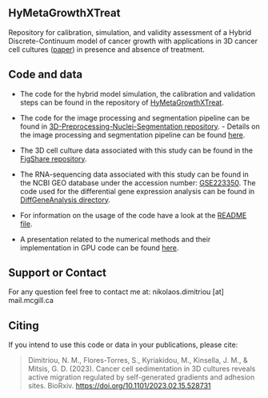 ## HyMetaGrowthXTreat

Repository for calibration, simulation, and validity assessment of a
Hybrid Discrete-Continuum model of cancer growth with applications in
3D cancer cell cultures ([paper](https://doi.org/10.1101/2023.02.15.528731)) in presence and absence of treatment.

## Code and data
- The code for the hybrid model simulation, the calibration and validation steps can be found in the repository of [HyMetaGrowthXTreat](https://github.com/NMDimitriou/HyMetaGrowthXTreat).

- The code for the image processing and segmentation pipeline can be found in [3D-Preprocessing-Nuclei-Segmentation repository](https://github.com/NMDimitriou/3D-Preprocessing-Nuclei-Segmentation). - Details on the image processing and segmentation pipeline can be found [here](https://t.co/vd68g8qOTv).

- The 3D cell culture data associated with this study can be found in the [FigShare repository](https://figshare.com/projects/3D-GROWTH-MDA-MB-231-SERIES-12/118989).

- The RNA-sequencing data associated with this study can be found in the NCBI GEO database under the accession number: [GSE223350](https://www.ncbi.nlm.nih.gov/geo/query/acc.cgi?acc=GSE223350). The code used for the differential gene expression analysis can be found in [DiffGeneAnalysis directory](https://github.com/NMDimitriou/HyMetaGrowthXTreat/tree/main/DiffGeneAnalysis).

- For information on the usage of the code have a look at the [README file](https://github.com/NMDimitriou/HyMetaGrowthXTreat/blob/main/README.md).

- A presentation related to the numerical methods and their implementation in GPU code can be found [here](https://github.com/NMDimitriou/HyMetaGrowthXTreat/blob/main/numerical_methods_implementation_gpus.pdf).


## Support or Contact
For any question feel free to contact me at: nikolaos.dimitriou [at] mail.mcgill.ca

## Citing
If you intend to use this code or data in your publications, please cite:
> Dimitriou, N. M., Flores-Torres, S., Kyriakidou, M., Kinsella, J. M., & Mitsis, G. D. (2023). Cancer cell sedimentation in 3D cultures reveals active migration regulated by self-generated gradients and adhesion sites. BioRxiv. https://doi.org/10.1101/2023.02.15.528731

